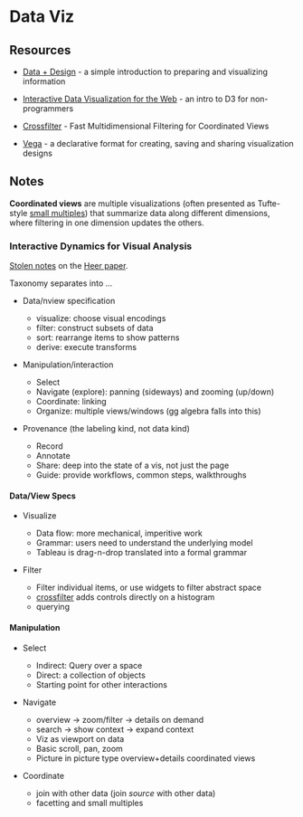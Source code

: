 # Data Viz 


## Resources

* [Data + Design](https://infoactive.co/data-design/titlepage01.html) - a
  simple introduction to preparing and visualizing information

* [Interactive Data Visualization for the Web](http://chimera.labs.oreilly.com/books/1230000000345/index.html) - an intro to D3 for non-programmers

* [Crossfilter](http://square.github.io/crossfilter/) - Fast Multidimensional
  Filtering for Coordinated Views

* [Vega](http://trifacta.github.io/vega/) - a declarative format for 
  creating, saving and sharing visualization designs


## Notes

**Coordinated views** are multiple visualizations (often presented as Tufte-style [small multiples](http://en.wikipedia.org/wiki/Small_multiple)) that summarize data along different dimensions, where filtering in one dimension updates the others.


### Interactive Dynamics for Visual Analysis

[Stolen notes](https://raw.github.com/sirrice/csail/master/papers.md) on the [Heer paper](http://queue.acm.org/detail.cfm?id=2146416).

Taxonomy separates into ...

* Data/nview specification
  * visualize: choose visual encodings
  * filter: construct subsets of data
  * sort: rearrange items to show patterns
  * derive: execute transforms

* Manipulation/interaction
  * Select
  * Navigate (explore): panning (sideways) and zooming (up/down)
  * Coordinate: linking
  * Organize: multiple views/windows (gg algebra falls into this)

* Provenance (the labeling kind, not data kind)
  * Record
  * Annotate
  * Share: deep into the state of a vis, not just the page
  * Guide: provide workflows, common steps, walkthroughs


#### Data/View Specs

* Visualize
  * Data flow: more mechanical, imperitive work
  * Grammar: users need to understand the underlying model
  * Tableau is drag-n-drop translated into a formal grammar

* Filter
  * Filter individual items, or use widgets to filter abstract space
  * [crossfilter](http://square.github.io/crossfilter/) adds controls
    directly on a histogram
  * querying


#### Manipulation

* Select
  * Indirect: Query over a space
  * Direct: a collection of objects
  * Starting point for other interactions

* Navigate
  * overview -> zoom/filter -> details on demand
  * search -> show context -> expand context
  * Viz as viewport on data
  * Basic scroll, pan, zoom
  * Picture in picture type overview+details coordinated views

* Coordinate
  * join with other data (join _source_ with other data)
  * facetting and small multiples

